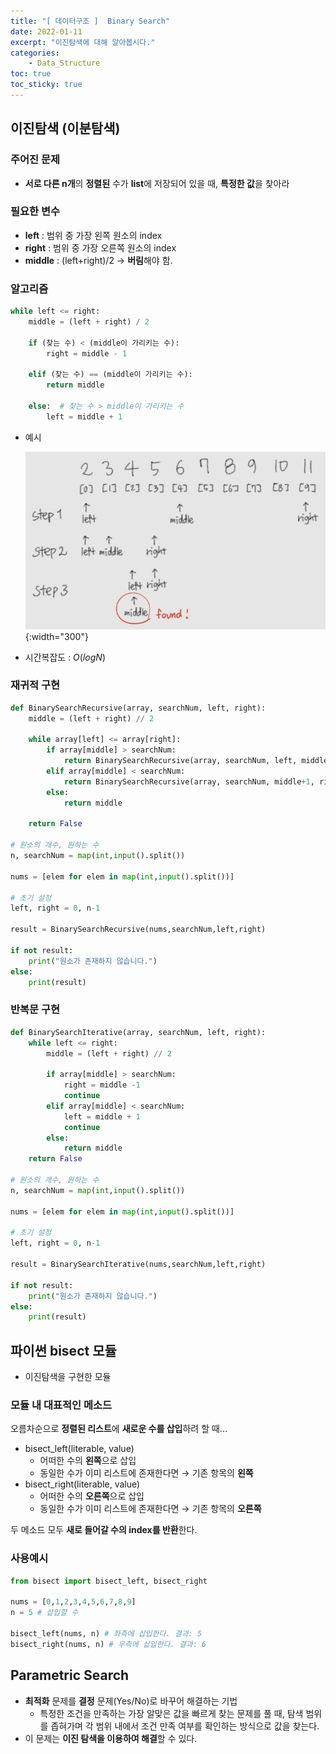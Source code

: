 ```yaml
---
title: "[ 데이터구조 ]  Binary Search"
date: 2022-01-11
excerpt: "이진탐색에 대해 알아봅시다."
categories: 
    - Data_Structure
toc: true
toc_sticky: true
---
```



## 이진탐색 (이분탐색)

### 주어진 문제

- **서로 다른 n개**의 **정렬된** 수가 **list**에 저장되어 있을 때, **특정한 값**을 찾아라

### 필요한 변수

- **left** : 범위 중 가장 왼쪽 원소의 index
- **right** : 범위 중 가장 오른쪽 원소의 index
- **middle** : (left+right)/2 → **버림**해야 함.

### 알고리즘

```python
while left <= right:
	middle = (left + right) / 2

	if (찾는 수) < (middle이 가리키는 수):
		right = middle - 1

	elif (찾는 수) == (middle이 가리키는 수):
		return middle

	else:  # 찾는 수 > middle이 가리키는 수
		left = middle + 1
```

- 예시
    
    ![1.jpg](/assets/images/posts/data_structure/binary_search/1.jpg){:width="300"}
    
- 시간복잡도 : $O(logN)$


### 재귀적 구현

```python
def BinarySearchRecursive(array, searchNum, left, right):
    middle = (left + right) // 2

    while array[left] <= array[right]:
        if array[middle] > searchNum:
            return BinarySearchRecursive(array, searchNum, left, middle-1)
        elif array[middle] < searchNum:
            return BinarySearchRecursive(array, searchNum, middle+1, right)
        else:
            return middle

    return False

# 원소의 개수, 원하는 수
n, searchNum = map(int,input().split())

nums = [elem for elem in map(int,input().split())]

# 초기 설정
left, right = 0, n-1

result = BinarySearchRecursive(nums,searchNum,left,right)

if not result:
    print("원소가 존재하지 않습니다.")
else:
    print(result)
```


### 반복문 구현

```python
def BinarySearchIterative(array, searchNum, left, right):
    while left <= right:
        middle = (left + right) // 2

        if array[middle] > searchNum:
            right = middle -1
            continue
        elif array[middle] < searchNum:
            left = middle + 1
            continue
        else:
            return middle
    return False

# 원소의 개수, 원하는 수
n, searchNum = map(int,input().split())

nums = [elem for elem in map(int,input().split())]

# 초기 설정
left, right = 0, n-1

result = BinarySearchIterative(nums,searchNum,left,right)

if not result:
    print("원소가 존재하지 않습니다.")
else:
    print(result)
```



## 파이썬 bisect 모듈

- 이진탐색을 구현한 모듈

### 모듈 내 대표적인 메소드

오름차순으로 **정렬된 리스트**에 **새로운 수를 삽입**하려 할 때...

- bisect_left(literable, value)
    - 어떠한 수의 **왼쪽**으로 삽입
    - 동일한 수가 이미 리스트에 존재한다면 → 기존 항목의 **왼쪽**
- bisect_right(literable, value)
    - 어떠한 수의 **오른쪽**으로 삽입
    - 동일한 수가 이미 리스트에 존재한다면 → 기존 항목의 **오른쪽**

두 메소드 모두 **새로 들어갈 수의 index를 반환**한다.

### 사용예시

```python
from bisect import bisect_left, bisect_right

nums = [0,1,2,3,4,5,6,7,8,9] 
n = 5 # 삽입할 수 

bisect_left(nums, n) # 좌측에 삽입한다. 결과: 5
bisect_right(nums, n) # 우측에 삽입한다. 결과: 6
```



## Parametric Search

- **최적화** 문제를 **결정** 문제(Yes/No)로 바꾸어 해결하는 기법
    - 특정한 조건을 만족하는 가장 알맞은 값을 빠르게 찾는 문제를 풀 때, 탐색 범위를 좁혀가며 각 범위 내에서 조건 만족 여부를 확인하는 방식으로 값을 찾는다.
- 이 문제는 **이진 탐색을 이용하여 해결**할 수 있다.